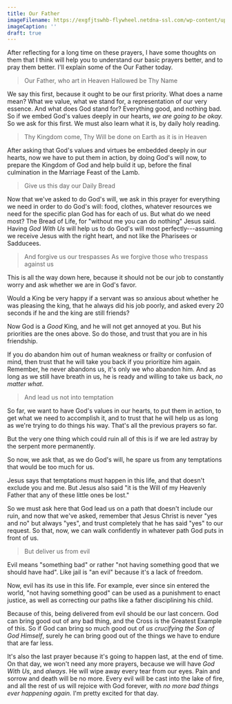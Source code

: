 ```yaml
---
title: Our Father
imageFilename: https://exgfjtswhb-flywheel.netdna-ssl.com/wp-content/uploads/2021/05/trinity-1.jpeg
imageCaption: ''
draft: true
---
```


After reflecting for a long time on these prayers, I have some thoughts on them that I think will help you to understand our basic prayers better, and to pray them better. I'll explain some of the Our Father today.

> Our Father, who art in Heaven
> Hallowed be Thy Name

We say this first, because it ought to be our first priority. What does a name mean? What we value, what we stand for, a representation of our very essence. And what does God stand for? Everything good, and nothing bad. So if we embed God's values deeply in our hearts, *we are going to be okay.* So we ask for this first. We must also learn what it is, by daily holy reading.

> Thy Kingdom come,
> Thy Will be done
> on Earth as it is in Heaven

After asking that God's values and virtues be embedded deeply in our hearts, now we have to put them in action, by doing God's will now, to prepare the Kingdom of God and help build it up, before the final culmination in the Marriage Feast of the Lamb.

> Give us this day our Daily Bread

Now that we've asked to do God's will, we ask in this prayer for everything we need in order to do God's will: food, clothes, whatever resources we need for the specific plan God has for each of us. But what do we need most? The Bread of Life, for "without me you can do nothing" Jesus said. Having *God With Us* will help us to do God's will most perfectly---assuming we receive Jesus with the right heart, and not like the Pharisees or Sadducees.

> And forgive us our trespasses
> As we forgive those who trespass against us

This is all the way down here, because it should not be our job to constantly worry and ask whether we are in God's favor.

Would a King be very happy if a servant was so anxious about whether he was pleasing the king, that he always did his job poorly, and asked every 20 seconds if he and the king are still friends?

Now God is a *Good* King, and he will not get annoyed at you. But his priorities are the ones above. So do those, and trust that you are in his friendship.

If you do abandon him out of human weakness or frailty or confusion of mind, then trust that he will take you back if you prioritize him again. Remember, he never abandons us, it's only we who abandon him. And as long as we still have breath in us, he is ready and willing to take us back, *no matter what*.

> And lead us not into temptation

So far, we want to have God's values in our hearts, to put them in action, to get what we need to accomplish it, and to trust that he will help us as long as we're trying to do things his way. That's all the previous prayers so far.

But the very one thing which could ruin all of this is if we are led astray by the serpent more permanently.

So now, we ask that, as we do God's will, he spare us from any temptations that would be too much for us.

Jesus says that temptations must happen in this life, and that doesn't exclude you and me. But Jesus also said "it is the Will of my Heavenly Father that any of these little ones be lost."

So we must ask here that God lead us on a path that doesn't include our ruin, and now that we've asked, remember that Jesus Christ is never "yes and no" but always "yes", and trust completely that he has said "yes" to our request. So that, now, we can walk confidently in whatever path God puts in front of us.

> But deliver us from evil

Evil means "something bad" or rather "not having something good that we should have had". Like jail is "an evil" because it's a lack of freedom.

Now, evil has its use in this life. For example, ever since sin entered the world, "not having something good" can be used as a punishment to enact justice, as well as correcting our paths like a father disciplining his child.

Because of this, being delivered from evil should be our last concern. God can bring good out of any bad thing, and the Cross is the Greatest Example of this. So if God can bring so much good out of *us crucifying the Son of God Himself*, surely he can bring good out of the things we have to endure that are far less.

It's also the last prayer because it's going to happen last, at the end of time. On that day, we won't need any more prayers, because we will have *God With Us*, and *always*. He will wipe away every tear from our eyes. Pain and sorrow and death will be no more. Every evil will be cast into the lake of fire, and all the rest of us will rejoice with God forever, with *no more bad things ever happening again.* I'm pretty excited for that day.

